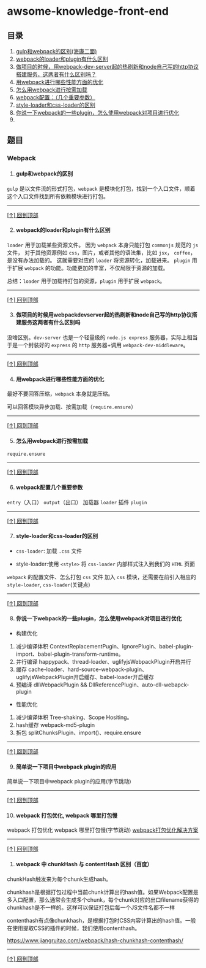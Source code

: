 # awsome-knowledge-front-end
## 目录
1. [gulp和webpack的区别(海康二面)](#gulp和webpack的区别)
2. [webpack的loader和plugin有什么区别](#webpack的loader和plugin有什么区别)
3. [做项目的时候，用webpack-dev-server起的热刷新和node自己写的http协议搭建服务，这两者有什么区别吗？](#做项目的时候用webpackdevserver起的热刷新和node自己写的http协议搭建服务这两者有什么区别吗)
4. [用webpack进行哪些性能方面的优化](#用webpack进行哪些性能方面的优化)
5. [怎么用webpack进行按需加载](#怎么用webpack进行按需加载)
6. [webpack配置：（几个重要参数）](#webpack配置几个重要参数)
7. [style-loader和css-loader的区别](#loader)
8. [你说一下webpack的一些plugin，怎么使用webpack对项目进行优化](#webpack-optimition)
9. 

## 题目

### Webpack

1. #### gulp和webpack的区别
`gulp` 是以文件流的形式打包，`webpack` 是模块化打包，找到一个入口文件，顺着这个入口文件找到所有依赖模块进行打包。

---

[[↑] 回到顶部](#awsome-knowledge-front-end)

2. #### webpack的loader和plugin有什么区别
`loader` 用于加载某些资源文件。 因为 `webpack` 本身只能打包 `commonjs` 规范的 `js` 文件，
对于其他资源例如 `css`，图片，或者其他的语法集，比如 `jsx`， `coffee`，是没有办法加载的。 
这就需要对应的 `loader` 将资源转化，加载进来。
`plugin` 用于扩展 `webpack` 的功能。功能更加的丰富，不仅局限于资源的加载。

总结：`loader` 用于加载待打包的资源，`plugin` 用于扩展 `webpack`。

---

[[↑] 回到顶部](#awsome-knowledge-front-end)

3. #### 做项目的时候用webpackdevserver起的热刷新和node自己写的http协议搭建服务这两者有什么区别吗
没啥区别。`dev-server` 也是一个轻量级的 `node.js express` 服务器，实际上相当于是一个封装好的 `express` 的 `http` 服务器+调用 `webpack-dev-middleware`。

---

[[↑] 回到顶部](#awsome-knowledge-front-end)

4. #### 用webpack进行哪些性能方面的优化
最好不要回答压缩，`webpack` 本身就是压缩。

可以回答模块异步加载、按需加载（`require.ensure`）

---

[[↑] 回到顶部](#awsome-knowledge-front-end)

5.  #### 怎么用webpack进行按需加载
`require.ensure`

---

[[↑] 回到顶部](#awsome-knowledge-front-end)

6. #### webpack配置几个重要参数
`entry`（入口）
`output`（出口）
加载器 `loader`
插件 `plugin`

---

[[↑] 回到顶部](#awsome-knowledge-front-end)

7. #### <div id="loader"></div>style-loader和css-loader的区别
- `css-loader`: 加载 `.css` 文件

- style-loader:使用 `<style>` 将 `css-loader` 内部样式注入到我们的 `HTML` 页面

`webpack` 的配置文件、怎么打包 `css` 文件
加入 `css` 模块，还需要在前引入相应的 `style-loader`, `css-loader`(关键点)

---

[[↑] 回到顶部](#awsome-knowledge-front-end)

8. ####  <div id="webpack-optimition"></div>你说一下webpack的一些plugin，怎么使用webpack对项目进行优化
- 构建优化
1. 减少编译体积 ContextReplacementPugin、IgnorePlugin、babel-plugin-import、babel-plugin-transform-runtime。
2. 并行编译 happypack、thread-loader、uglifyjsWebpackPlugin开启并行
3. 缓存 cache-loader、hard-source-webpack-plugin、uglifyjsWebpackPlugin开启缓存、babel-loader开启缓存
4. 预编译 dllWebpackPlugin && DllReferencePlugin、auto-dll-webapck-plugin

- 性能优化
1. 减少编译体积 Tree-shaking、Scope Hositing。
2. hash缓存 webpack-md5-plugin
3. 拆包 splitChunksPlugin、import()、require.ensure

---

[[↑] 回到顶部](#awsome-knowledge-front-end)

9. #### 简单说一下项目中webpack plugin的应用
简单说一下项目中webpack plugin的应用(字节跳动)

---

[[↑] 回到顶部](#awsome-knowledge-front-end)

10. #### webpack 打包优化, webpack 哪里打包慢
webpack 打包优化 webpack 哪里打包慢(字节跳动)
[webpack打包优化解决方案](https://segmentfault.com/a/1190000011138081#articleHeader0)

---

[[↑] 回到顶部](#awsome-knowledge-front-end)

1.  #### <div id="chunkHashAndcontentHash"></div>webpack 中 chunkHash 与 contentHash 区别（百度）

chunkHash触发来为每个chunk生成hash。

chunkhash是根据打包过程中当前chunk计算出的hash值。如果Webpack配置是多入口配置，那么通常会生成多个chunk，每个chunk对应的出口filename获得的chunkhash是不一样的。这样可以保证打包后每一个JS文件名都不一样

contenthash有点像chunkhash，是根据打包时CSS内容计算出的hash值。一般在使用提取CSS的插件的时候，我们使用contenthash。

https://www.jiangruitao.com/webpack/hash-chunkhash-contenthash/

---

[[↑] 回到顶部](#awsome-knowledge-front-end)
